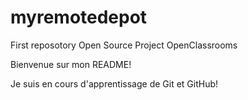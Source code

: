 # myremotedepot
First reposotory
Open Source Project OpenClassrooms

Bienvenue sur  mon README!

Je suis  en  cours d'apprentissage de Git et GitHub!

